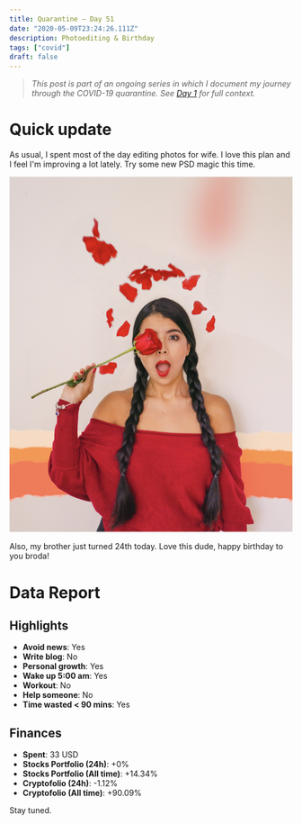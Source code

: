 ```yaml
---
title: Quarantine — Day 51
date: "2020-05-09T23:24:26.111Z"
description: Photoediting & Birthday
tags: ["covid"]
draft: false
---
```


> *This post is part of an ongoing series in which I document my journey through the COVID-19 quarantine. See [Day 1](/quarantine-day-1) for full context.*

<div class="divider"></div>

# Quick update

As usual, I spent most of the day editing photos for wife. I love this plan and I feel I'm improving a lot lately. Try some new PSD magic this time.

![pic](pic.png)

Also, my brother just turned 24th today. Love this dude, happy birthday to you broda!

<div class="divider"></div>

# Data Report

## Highlights

* **Avoid news**: Yes
* **Write blog**: No
* **Personal growth**: Yes
* **Wake up 5:00 am**: Yes
* **Workout**: No
* **Help someone**: No
* **Time wasted < 90 mins**: Yes

## Finances

* **Spent**: 33 USD
* **Stocks Portfolio (24h)**: +0%
* **Stocks Portfolio (All time)**: +14.34%
* **Cryptofolio (24h)**: -1.12%
* **Cryptofolio (All time)**: +90.09%

<div class="divider"></div>

Stay tuned.
